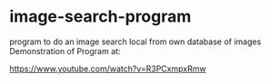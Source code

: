 # image-search-program
program to do an image search local from own database of images
Demonstration of Program at:

https://www.youtube.com/watch?v=R3PCxmpxRmw
